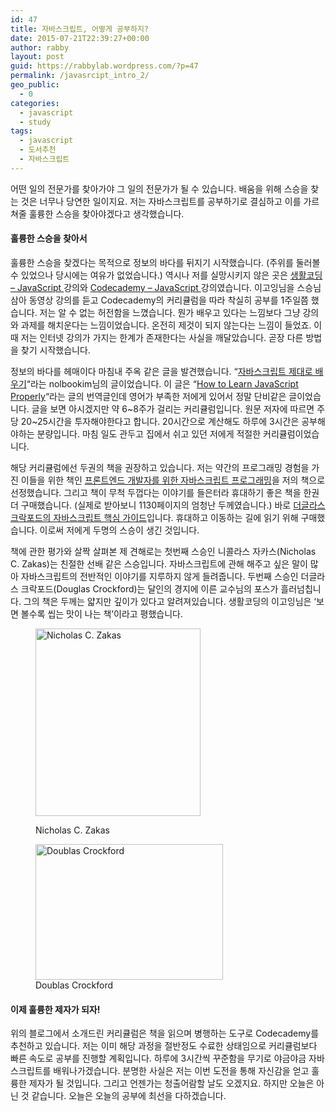 ```yaml
---
id: 47
title: 자바스크립트, 어떻게 공부하지?
date: 2015-07-21T22:39:27+00:00
author: rabby
layout: post
guid: https://rabbylab.wordpress.com/?p=47
permalink: /javasrcipt_intro_2/
geo_public:
  - 0
categories:
  - javascript
  - study
tags:
  - javascript
  - 도서추천
  - 자바스크립트
---
```

어떤 일의 전문가를 찾아가야 그 일의 전문가가 될 수 있습니다. 배움을 위해 스승을 찾는 것은 너무나 당연한 일이지요. 저는 자바스크립트를 공부하기로 결심하고 이를 가르쳐줄 훌륭한 스승을 찾아야겠다고 생각했습니다.

#### **훌륭한 스승을 찾아서**

훌륭한 스승을 찾겠다는 목적으로 정보의 바다를 뒤지기 시작했습니다. (주위를 둘러볼 수 있었으나 당시에는 여유가 없었습니다.) 역시나 저를 실망시키지 않은 곳은 <a href="https://opentutorials.org/course/743" target="_blank">생활코딩 &#8211; JavaScript </a>강의와 <a href="https://www.codecademy.com/en/tracks/javascript" target="_blank">Codecademy &#8211; JavaScript </a>강의였습니다. 이고잉님을 스승님 삼아 동영상 강의를 듣고 Codecademy의 커리큘럼을 따라 착실히 공부를 1주일쯤 했습니다. 저는 알 수 없는 허전함을 느꼈습니다. 뭔가 배우고 있다는 느낌보다 그냥 강의와 과제를 해치운다는 느낌이었습니다. 온전히 제것이 되지 않는다는 느낌이 들었죠. 이때 저는 인터넷 강의가 가지는 한계가 존재한다는 사실을 깨달았습니다. 곧장 다른 방법을 찾기 시작했습니다.

정보의 바다를 헤매이다 마침내 주옥 같은 글을 발견했습니다. &#8220;<a href="http://nolboo.kim/blog/2014/03/13/how-to-learn-javascript-properly/" target="_blank">자바스크립트 제대로 배우기</a>&#8220;라는 nolbookim님의 글이었습니다. 이 글은 &#8220;<a href="http://javascriptissexy.com/how-to-learn-javascript-properly/" target="_blank">How to Learn JavaScript Properly</a>&#8220;라는 글의 번역글인데 영어가 부족한 저에게 있어서 정말 단비같은 글이었습니다. 글을 보면 아시겠지만 약 6~8주가 걸리는 커리큘럼입니다. 원문 저자에 따르면 주당 20~25시간을 투자해야한다고 합니다. 20시간으로 계산해도 하루에 3시간은 공부해야하는 분량입니다. 마침 일도 관두고 집에서 쉬고 있던 저에게 적절한 커리큘럼이었습니다.

해당 커리큘럼에선 두권의 책을 권장하고 있습니다. 저는 약간의 프로그래밍 경험을 가진 이들을 위한 책인 <a href="http://www.insightbook.co.kr/post/5765" target="_blank">프론트엔드 개발자를 위한 자바스크립트 프로그래밍</a>을 저의 책으로 선정했습니다. 그리고 책이 무척 두껍다는 이야기를 들은터라 휴대하기 좋은 책을 한권 더 구매했습니다. (실제로 받아보니 1130페이지의 엄청난 두께였습니다.) 바로 <a href="http://www.hanbit.co.kr/book/look.html?isbn=978-89-7914-598-4" target="_blank">더글라스 크락포드의 자바스크립트 핵심 가이드</a>입니다. 휴대하고 이동하는 길에 읽기 위해 구매했습니다. 이로써 저에게 두명의 스승이 생긴 것입니다.

책에 관한 평가와 살짝 살펴본 제 견해로는 첫번째 스승인 니콜라스 자카스(Nicholas C. Zakas)는 친절한 선배 같은 스승입니다. 자바스크립트에 관해 해주고 싶은 말이 많아 자바스크립트의 전반적인 이야기를 지루하지 않게 들려줍니다. 두번째 스승인 더글라스 크락포드(Douglas Crockford)는 달인의 경지에 이른 교수님의 포스가 흘러넘칩니다. 그의 책은 두께는 얇지만 깊이가 있다고 알려져있습니다. 생활코딩의 이고잉님은 &#8216;보면 볼수록 씹는 맛이 나는 책&#8217;이라고 평했습니다.<figure id="attachment_55" style="width: 264px" class="wp-caption alignleft">

<img class="size-medium wp-image-55" src="http://rabbylab.xyz/blog/wp-content/uploads/2015/07/nicholas_zakas-264x300.jpg" alt="Nicholas C. Zakas" width="264" height="300" srcset="http://rabbylab.xyz/blog/wp-content/uploads/2015/07/nicholas_zakas-264x300.jpg 264w, http://rabbylab.xyz/blog/wp-content/uploads/2015/07/nicholas_zakas.jpg 280w" sizes="(max-width: 264px) 100vw, 264px" /><figcaption class="wp-caption-text">Nicholas C. Zakas</figcaption></figure> <figure id="attachment_54" style="width: 300px" class="wp-caption alignright"><img class="size-medium wp-image-54" src="http://rabbylab.xyz/blog/wp-content/uploads/2015/07/douglas_crockford-300x217.jpg" alt="Doublas Crockford" width="300" height="217" srcset="http://rabbylab.xyz/blog/wp-content/uploads/2015/07/douglas_crockford-300x217.jpg 300w, http://rabbylab.xyz/blog/wp-content/uploads/2015/07/douglas_crockford-768x555.jpg 768w, http://rabbylab.xyz/blog/wp-content/uploads/2015/07/douglas_crockford.jpg 800w" sizes="(max-width: 300px) 100vw, 300px" /><figcaption class="wp-caption-text">Doublas Crockford</figcaption></figure> 

#### **이제 훌륭한 제자가 되자!**

위의 블로그에서 소개드린 커리큘럼은 책을 읽으며 병행하는 도구로 Codecademy를 추천하고 있습니다. 저는 이미 해당 과정을 절반정도 수료한 상태임으로 커리큘럼보다 빠른 속도로 공부를 진행할 계획입니다. 하루에 3시간씩 꾸준함을 무기로 야금야금 자바스크립트를 배워나가겠습니다. 분명한 사실은 저는 이번 도전을 통해 자신감을 얻고 훌륭한 제자가 될 것입니다. 그리고 언젠가는 청출어람할 날도 오겠지요. 하지만 오늘은 아닌 것 같습니다. 오늘은 오늘의 공부에 최선을 다하겠습니다.